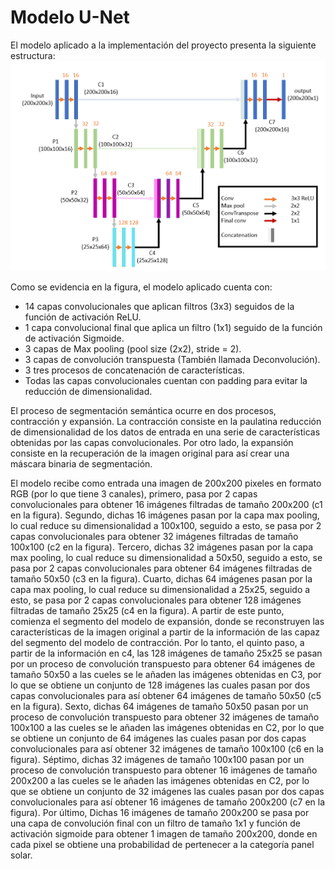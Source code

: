 # Modelo U-Net


El modelo aplicado a la implementación del proyecto presenta la siguiente estructura:
![modelo unet](https://github.com/AndresFlorez-Git/Proyecto_Electronica/blob/master/Segmentacion%20Semantica%20Git/Model%20U_Net/Figures%20README/U-Net.png)

Como se evidencia en la figura, el modelo aplicado cuenta con:
- 14 capas convolucionales que aplican filtros (3x3) seguidos de la función de activación ReLU.
- 1 capa convolucional final que aplica un filtro (1x1) seguido de la función de activación Sigmoide.
- 3 capas de Max pooling (pool size (2x2), stride = 2).
- 3 capas de convolución transpuesta (También llamada Deconvolución).
- 3 tres procesos de concatenación de características.
- Todas las capas convolucionales cuentan con padding para evitar la reducción de dimensionalidad.

El proceso de segmentación semántica ocurre en dos procesos, contracción y expansión. La contracción consiste en la paulatina reducción de dimensionalidad de los datos de entrada en una serie de características obtenidas por las capas convolucionales. Por otro lado, la expansión consiste en la recuperación de la imagen original para así crear una máscara binaria de segmentación.

El modelo recibe como entrada una imagen de 200x200 pixeles en formato RGB (por lo que tiene 3 canales), primero, pasa por 2 capas convolucionales para obtener 16 imágenes filtradas de tamaño 200x200 (c1 en la figura).
Segundo, dichas 16 imágenes pasan por la capa max pooling, lo cual reduce su dimensionalidad a 100x100, seguido a esto, se pasa por 2 capas convolucionales para obtener 32 imágenes filtradas de tamaño 100x100 (c2 en la figura).
Tercero, dichas 32 imágenes pasan por la capa max pooling, lo cual reduce su dimensionalidad a 50x50, seguido a esto, se pasa por 2 capas convolucionales para obtener 64 imágenes filtradas de tamaño 50x50 (c3 en la figura).
Cuarto, dichas 64 imágenes pasan por la capa max pooling, lo cual reduce su dimensionalidad a 25x25, seguido a esto, se pasa por 2 capas convolucionales para obtener 128 imágenes filtradas de tamaño 25x25 (c4 en la figura).
A partir de este punto, comienza el segmento del modelo de expansión, donde se reconstruyen las características de la imagen original a partir de la información de las capaz del segmento del modelo de contracción.
Por lo tanto, el quinto paso, a partir de la información en c4, las 128 imágenes de tamaño 25x25 se pasan por un proceso de convolución transpuesto para obtener 64 imágenes de tamaño 50x50 a las cueles se le añaden las imágenes obtenidas en C3, por lo que se obtiene un conjunto de 128 imágenes las cuales pasan por dos capas convolucionales para así obtener 64 imágenes de tamaño 50x50 (c5 en la figura).
Sexto, dichas 64 imágenes de tamaño 50x50 pasan por un proceso de convolución transpuesto para obtener 32 imágenes de tamaño 100x100 a las cueles se le añaden las imágenes obtenidas en C2, por lo que se obtiene un conjunto de 64 imágenes las cuales pasan por dos capas convolucionales para así obtener 32 imágenes de tamaño 100x100 (c6 en la figura).
Séptimo, dichas 32 imágenes de tamaño 100x100 pasan por un proceso de convolución transpuesto para obtener 16 imágenes de tamaño 200x200 a las cueles se le añaden las imágenes obtenidas en C2, por lo que se obtiene un conjunto de 32 imágenes las cuales pasan por dos capas convolucionales para así obtener 16 imágenes de tamaño 200x200 (c7 en la figura).
Por último, Dichas 16 imágenes de tamaño 200x200 se pasa por una capa de convolución final con un filtro de tamaño 1x1 y función de activación sigmoide para obtener 1 imagen de tamaño 200x200, donde en cada pixel se obtiene una probabilidad de pertenecer a la categoría panel solar.  



